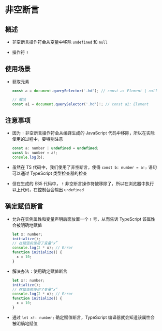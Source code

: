 # 非空断言

## 概述

+ 非空断言操作符会从变量中移除 `undefined` 和 `null`

+ 操作符 `!`

## 使用场景

+ 获取元素

  ```js
  const a = document.querySelector('.hd'); // const a: Element | null

  // 解决
  const a1 = document.querySelector('.hd')!; // const a1: Element
  ```

## 注意事项

+ 因为 `!` ⾮空断⾔操作符会从编译⽣成的 JavaScript 代码中移除，所以在实际使⽤的过程中，要特别注意

  ```js
  const a: number | undefined = undefined;
  const b: number = a!;
  console.log(b);
  ```

+ 虽然在 TS 代码中，我们使⽤了⾮空断⾔，使得 `const b: number = a!;` 语句可以通过 TypeScript 类型检查器的检查

+ 但在⽣成的 ES5 代码中， `!` ⾮空断⾔操作符被移除了，所以在浏览器中执⾏以上代码，在控制台会输出 `undefined`

## 确定赋值断言

+ 允许在实例属性和变量声明后⾯放置⼀个 `!` 号，从⽽告诉 TypeScript 该属性会被明确地赋值

  ```js
  let x: number;
  initialize();
  // 在赋值前使用了变量“x”
  console.log(2 * x); // Error
  function initialize() {
    x = 10;
  }
  ```

+ 解决办法：使⽤确定赋值断⾔

  ```js
  let x!: number;
  initialize();
  // 在赋值前使用了变量“x”
  console.log(2 * x); // Error
  function initialize() {
    x = 10;
  }
  ```

+ 通过 `let x!: number;` 确定赋值断⾔，TypeScript 编译器就会知道该属性会被明确地赋值
